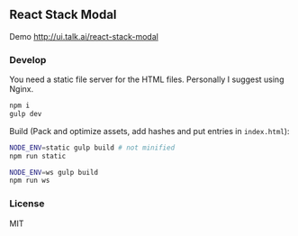 
React Stack Modal
----

Demo http://ui.talk.ai/react-stack-modal

### Develop

You need a static file server for the HTML files. Personally I suggest using Nginx.

```bash
npm i
gulp dev
```

Build (Pack and optimize assets, add hashes and put entries in `index.html`):

```bash
NODE_ENV=static gulp build # not minified
npm run static

NODE_ENV=ws gulp build
npm run ws
```

### License

MIT
